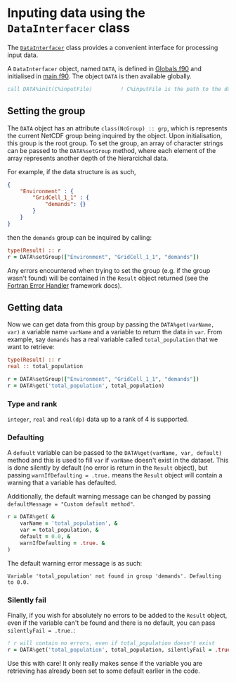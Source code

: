 # Inputing data using the `DataInterfacer` class

The [`DataInterfacer`](/src/DataInterfacer/classDataInterfacer.f90) class provides a convenient interface for processing input data.

A `DataInterfacer` object, named `DATA`, is defined in [Globals.f90](/src/Globals.f90) and initialised in [main.f90](/src/main.f90). The object `DATA` is then available globally.

```fortran
call DATA%init(C%inputFile)   		! C%inputFile is the path to the data input file
```

## Setting the group
The `DATA` object has an attribute `class(NcGroup) :: grp`, which is represents the current NetCDF group being inquired by the object. Upon initialisation, this group is the root group. To set the group, an array of character strings can be passed to the `DATA%setGroup` method, where each element of the array represents another depth of the hierarcichal data.

For example, if the data structure is as such,

```json
{
	"Environment" : {
		"GridCell_1_1" : {
			"demands": {}
		}
	}
}
```

then the `demands` group can be inquired by calling:

```fortran
type(Result) :: r
r = DATA%setGroup(["Environment", "GridCell_1_1", "demands"])
```

Any errors encountered when trying to set the group (e.g. if the group wasn't found) will be contained in the `Result` object returned (see the [Fortran Error Handler](https://github.com/samharrison7/fortran-error-handler) framework docs).

## Getting data
Now we can get data from this group by passing the `DATA%get(varName, var)` a variable name `varName` and a variable to return the data in `var`. From example, say `demands` has a real variable called `total_population` that we want to retrieve:

```fortran
type(Result) :: r
real :: total_population

r = DATA%setGroup(["Environment", "GridCell_1_1", "demands"])
r = DATA%get('total_population', total_population)
```

### Type and rank
`integer`, `real` and `real(dp)` data up to a rank of 4 is supported.

### Defaulting
A `default` variable can be passed to the `DATA%get(varName, var, default)` method and this is used to fill `var` if `varName` doesn't exist in the dataset. This is done silently by default (no error is return in the `Result` object), but passing `warnIfDefaulting = .true.` means the `Result` object will contain a warning that a variable has defaulted.

Additionally, the default warning message can be changed by passing `defaultMessage = "Custom default method"`.

```fortran
r = DATA%get( &
	varName = 'total_population', &
	var = total_population, &
	default = 0.0, &
	warnIfDefaulting = .true. &
)
```

The default warning error message is as such:

```
Variable 'total_population' not found in group 'demands'. Defaulting to 0.0.
```

### Silently fail
Finally, if you wish for absolutely no errors to be added to the `Result` object, even if the variable can't be found and there is no default, you can pass `silentlyFail = .true.`:

```fortran
! r will contain no errors, even if total_population doesn't exist
r = DATA%get('total_population', total_population, silentlyFail = .true.)
```

Use this with care! It only really makes sense if the variable you are retrieving has already been set to some default earlier in the code.